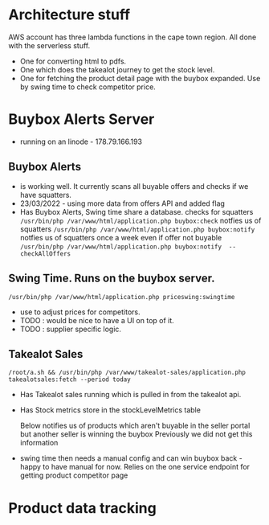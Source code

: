 # Architecture stuff

AWS account has three lambda functions in the cape town region. All done with the serverless stuff. 
- One for converting html to pdfs.
- One which does the takealot journey to get the stock level.
- One for fetching the product detail page with the buybox expanded. Use by swing time to check competitor price.

# Buybox Alerts Server 
- running on an linode - 178.79.166.193

## Buybox Alerts 
- is working well. It currently scans all buyable offers and checks if we have squatters. 
- 23/03/2022 - using more data from offers API and added flag
- Has Buybox Alerts, Swing time share a database.
   checks for squatters
   ```/usr/bin/php /var/www/html/application.php buybox:check```
   notfies us of squatters
   ```/usr/bin/php /var/www/html/application.php buybox:notify```
   notfies us of squatters once a week even if offer not buyable 
   ```/usr/bin/php /var/www/html/application.php buybox:notify  --checkAllOffers```

## Swing Time. Runs on the buybox server.
 ```/usr/bin/php /var/www/html/application.php priceswing:swingtime```
- use to adjust prices for competitors. 
- TODO : would be nice to have a UI on top of it. 
- TODO : supplier specific logic.  

## Takealot Sales
```/root/a.sh && /usr/bin/php /var/www/takealot-sales/application.php takealotsales:fetch --period today```
- Has Takealot sales running which is pulled in from the takealot api.

- Has Stock metrics store in the stockLevelMetrics table





 
  Below notifies us of products which aren't buyable in the seller portal but another seller is winning the buybox
  Previously we did not get this information
  

- swing time then needs a manual config and can win buybox back - happy to have manual for now. Relies on the one service endpoint for getting product competitor page



# Product data tracking

